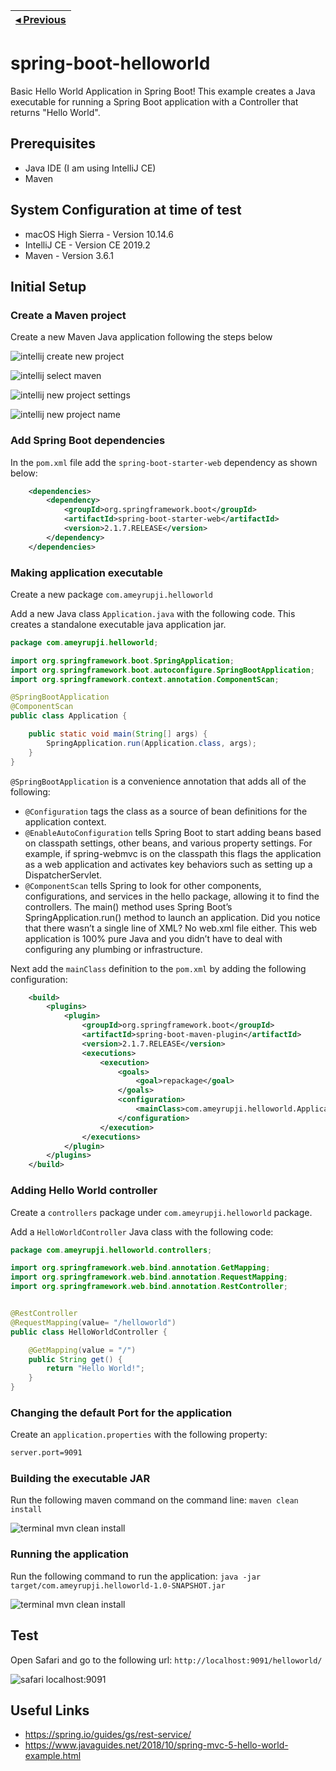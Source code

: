 | [◂ Previous]() |
|-----|

# spring-boot-helloworld
Basic Hello World Application in Spring Boot! This example creates a Java executable for running a Spring Boot application with a Controller that returns "Hello World".


## Prerequisites

- Java IDE (I am using IntelliJ CE)
- Maven

## System Configuration at time of test

- macOS High Sierra - Version 10.14.6
- IntelliJ CE - Version CE 2019.2
- Maven - Version 3.6.1

## Initial Setup

### Create a Maven project

Create a new Maven Java application following the steps below

![intellij create new project](images/intellij-create-new-project.png)

![intellij select maven](images/intellij-select-maven.png)

![intellij new project settings](images/intellij-new-project-settings.png)

![intellij new project name](images/intellij-new-project-name.png)


### Add Spring Boot dependencies

In the `pom.xml` file add the `spring-boot-starter-web` dependency as shown below:

```xml
    <dependencies>
        <dependency>
            <groupId>org.springframework.boot</groupId>
            <artifactId>spring-boot-starter-web</artifactId>
            <version>2.1.7.RELEASE</version>
        </dependency>
    </dependencies>
```


### Making application executable

Create a new package `com.ameyrupji.helloworld`

Add a new Java class `Application.java` with the following code. This creates a standalone executable java application jar.

```java
package com.ameyrupji.helloworld;

import org.springframework.boot.SpringApplication;
import org.springframework.boot.autoconfigure.SpringBootApplication;
import org.springframework.context.annotation.ComponentScan;

@SpringBootApplication
@ComponentScan
public class Application {

    public static void main(String[] args) {
        SpringApplication.run(Application.class, args);
    }
}
```

`@SpringBootApplication` is a convenience annotation that adds all of the following:

- `@Configuration` tags the class as a source of bean definitions for the application context.
- `@EnableAutoConfiguration` tells Spring Boot to start adding beans based on classpath settings, other beans, and various property settings. For example, if spring-webmvc is on the classpath this flags the application as a web application and activates key behaviors such as setting up a DispatcherServlet.
- `@ComponentScan` tells Spring to look for other components, configurations, and services in the hello package, allowing it to find the controllers.
The main() method uses Spring Boot’s SpringApplication.run() method to launch an application. Did you notice that there wasn’t a single line of XML? No web.xml file either. This web application is 100% pure Java and you didn’t have to deal with configuring any plumbing or infrastructure.

Next add the `mainClass` definition to the `pom.xml` by adding the following configuration:

```xml
    <build>
        <plugins>
            <plugin>
                <groupId>org.springframework.boot</groupId>
                <artifactId>spring-boot-maven-plugin</artifactId>
                <version>2.1.7.RELEASE</version>
                <executions>
                    <execution>
                        <goals>
                            <goal>repackage</goal>
                        </goals>
                        <configuration>
                            <mainClass>com.ameyrupji.helloworld.Application</mainClass>
                        </configuration>
                    </execution>
                </executions>
            </plugin>
        </plugins>
    </build>

```

### Adding Hello World controller

Create a `controllers` package under `com.ameyrupji.helloworld` package.

Add a `HelloWorldController` Java class with the following code:

```java
package com.ameyrupji.helloworld.controllers;

import org.springframework.web.bind.annotation.GetMapping;
import org.springframework.web.bind.annotation.RequestMapping;
import org.springframework.web.bind.annotation.RestController;


@RestController
@RequestMapping(value= "/helloworld")
public class HelloWorldController {

    @GetMapping(value = "/")
    public String get() {
        return "Hello World!";
    }
}
```

### Changing the default Port for the application 

Create an `application.properties` with the following property:

```sh
server.port=9091
```

### Building the executable JAR 

Run the following maven command on the command line: `maven clean install`

![terminal mvn clean install](images/terminal-mvn-clean-install.png)


### Running the application

Run the following command to run the application: `java -jar target/com.ameyrupji.helloworld-1.0-SNAPSHOT.jar`

![terminal mvn clean install](images/terminal-run-java-application.png)


## Test

Open Safari and go to the following url: `http://localhost:9091/helloworld/`

![safari localhost:9091](images/safari-localhost-9091.png)


## Useful Links

- https://spring.io/guides/gs/rest-service/
- https://www.javaguides.net/2018/10/spring-mvc-5-hello-world-example.html
